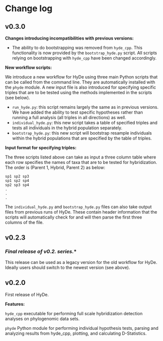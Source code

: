 # Change log

## v0.3.0

**Changes introducing incompatibilities with previous versions:**

 - The ability to do bootstrapping was removed from `hyde_cpp`. This
   functionality is now provided by the `bootstrap_hyde.py` script. All
   scripts relying on bootstrapping with `hyde_cpp` have been changed
   accordingly.

**New workflow scripts:**

We introduce a new workflow for HyDe using three main Python scripts that can be
called from the command line. They are automatically installed with the `phyde`
module. A new input file is also introduced for specifying specific triples that
are to be tested using the methods implemented in the scripts (see below).

 - `run_hyde.py`: this script remains largely the same as in previous versions.
   We have added the ability to test specific hypotheses rather than running a
   full analysis (all triples in all directions) as well.
 - `individual_hyde.py`: this new script takes a table of specified triples
   and tests all individuals in the hybrid population separately.
 - `bootstrap_hyde.py`: this new script will bootstrap resample individuals
   within the hybrid populations that are specified by the table of triples.

**Input format for specifying triples:**

The three scripts listed above can take as input a three column table where each
row specifies the names of taxa that are to be tested for hybridization.
The order is (Parent 1, Hybrid, Parent 2) as below:

```
sp1 sp2 sp3
sp1 sp2 sp4
sp2 sp3 sp4
.
.
.
```

The `individual_hyde.py` and `bootstrap_hyde.py` files can also take output files
from previous runs of HyDe. These contain header information that the scripts will
automatically check for and will then parse the first three columns of the file.

## v0.2.3

### **Final release of v0.2.* series.**

This release can be used as a legacy version for the old workflow for HyDe.
Ideally users should switch to the newest version (see above).

## v0.2.0

First release of HyDe.

**Features:**

`hyde_cpp` executable for performing full scale hybridization detection analyses on phylogenomic data sets.

`phyde` Python module for performing individual hypothesis tests, parsing and analyzing results from hyde_cpp, plotting, and calculating D-Statistics.
